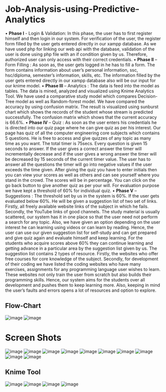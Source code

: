 # Job-Analysis-using-Predictive-Analytics
•	**Phase I** - Login & Validation: In this phase, the user has to first register himself and then login in our system. For verification of the user, the register form filled by the user gets entered directly in our xampp database. As we have used php for linking our web api with the database, validation of the user is done using php file with an if condition given by us. Therefore, authorized user can only access with their correct credentials.
•	**Phase II** – Form Filling : As soon as, the user gets logged in he has to fill a form. The form contains information about user’s personal information, ssc, hsc/diploma, semester’s information, skills, etc. The information filled by the user gets entered directly in our xampp database also will be our input for our knime model.
•	**Phase III** – Analytics : The data is feed into the model as tables. The data is mined, analyzed and visualized using Knime Analytics Tool. We have used a comparative study model which compares Decision-Tree model as well as Random-forest model. We have compared the accuracy by using confusion matrix. The result is visualized using sunburst chart which shows the records of the student whose stream is predicted successfully. The confusion matrix which shows that the current accuracy is 66.6%.
•	**Phase IV** – Quiz : As soon as the user enters his credentials he is directed into our quiz page where he can give quiz as per his interest. Our page has quiz of all the computer engineering core subjects which contains 5 questions. He is free to access and give quizzes of any topic as many time as you want. The total timer is 75secs. Every question is given 15 seconds to answer. If the user gives a correct answer the timer will incrementally decrease and if the user gives a wrong answer the timer will be decreased by 15 seconds of the current timer value. The user has to answer all the questions the timer will go into negative values if the user exceeds the time given. After giving the quiz you have to enter initials then you can view your scores as well as others and can see yourself where you stand in the crowd. The scores will be in percentage. You can click on the go back button to give another quiz as per your will. For evaluation purpose we have kept a threshold of 60% for individual quiz.
•	**Phase V** – Suggestions :  The threshold set by us in the system is 60%. If the user gets evaluated below 60%. He will be given a suggestion list of two set of links. Firstly, all freely available website links of the subject in which he fails. Secondly, the YouTube links of good channels. The study material is usually scattered, our system has it in one place so that the user need not perform a search for any topic. Also, we have given an option depending on the user interest he can learning using videos or can learn by reading. Hence, the user can use our given suggestion list for self-study and can get prepared and give quiz again and evaluate himself and keep learning.
For the students who acquire scores above 60% they can continue learning and getting advance in a particular area by the suggestion list given by us. The suggestion list contains 2 types of resource. Firstly, the websites who offer free courses for core knowledge of the subject. Secondly, for development of their coding we have listed the coding websites who have many exercises, assignments for any programming language user wishes to learn. These websites not only train the user from scratch but also builds their programming skills. Hence, our system aims for the students over all development and pushes them to keep learning more. Also, keeping in mind the user’s faults and errors opens a lot of resources and option to explore.

## Flow-Chart
![image](https://user-images.githubusercontent.com/64465272/126047261-0464e361-b008-43d3-abd9-27411faa71a4.png)
![image](https://user-images.githubusercontent.com/64465272/126047262-f1f4d3be-2d98-491a-96c6-cc47327ca5ec.png)
# Screen Shots
![image](https://user-images.githubusercontent.com/64465272/126047268-7f6037e2-bad2-4db6-b0b3-bb9ac593808d.png)
![image](https://user-images.githubusercontent.com/64465272/126047269-5e76ca86-6647-40bc-a080-fb6bc047bacf.png)
![image](https://user-images.githubusercontent.com/64465272/126047271-8216366e-f3f5-48a5-a1d5-e42dd5d057e5.png)
![image](https://user-images.githubusercontent.com/64465272/126047276-26538859-7035-4b28-9601-85d4abc9eed7.png)
![image](https://user-images.githubusercontent.com/64465272/126047278-6d17216f-f53c-4b92-9f11-d26b20191d20.png)
![image](https://user-images.githubusercontent.com/64465272/126047281-d181d6f9-0597-4e1a-a76f-b26588ce595f.png)
![image](https://user-images.githubusercontent.com/64465272/126047288-a3b0b6d0-ea6b-4679-80ad-cb3de802d292.png)
![image](https://user-images.githubusercontent.com/64465272/126047289-eb68b6b4-c66a-4249-a030-626a7a04e4b4.png)
![image](https://user-images.githubusercontent.com/64465272/126047293-48206694-9534-47c4-812f-65259d8f2108.png)
![image](https://user-images.githubusercontent.com/64465272/126047294-9e6eed48-1bf5-4b85-9a90-4cf27aeb05a4.png)

## Knime Tool 
![image](https://user-images.githubusercontent.com/64465272/126047299-7ae5a621-15a4-49a4-8b5d-68e739c40e80.png)
![image](https://user-images.githubusercontent.com/64465272/126047300-deeb39c4-b875-462c-8aa1-2c91ee4ca193.png)
![image](https://user-images.githubusercontent.com/64465272/126047302-5d6772cb-29fd-4f67-846a-18609c3f78d7.png)
![image](https://user-images.githubusercontent.com/64465272/126047304-cbc63575-3133-4acc-a1db-09bd471b953c.png)
